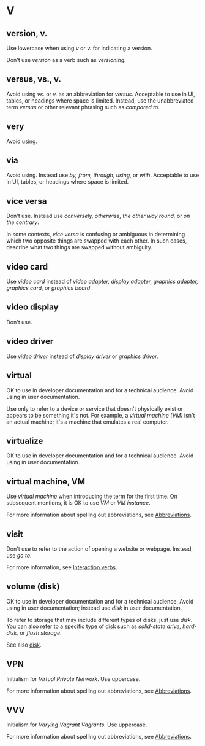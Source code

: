 # V

## version, v.

Use lowercase when using *v* or *v.* for indicating a version.

Don't use *version* as a verb such as *versioning*.

## versus, vs., v.

Avoid using *vs.* or *v.* as an abbreviation for *versus*. Acceptable to use in UI, tables, or headings where space is limited. Instead, use the unabbreviated term *versus* or other relevant phrasing such as *compared to*.

## very

Avoid using.

## via

Avoid using. Instead use *by, from, through, using*, or *with*. Acceptable to use in UI, tables, or headings where space is limited.

## vice versa

Don't use. Instead use *conversely, otherwise, the other way round,* or *on the contrary*.

In some contexts, *vice versa* is confusing or ambiguous in determining which two opposite things are swapped with each other. In such cases, describe what two things are swapped without ambiguity.

## video card

Use *video card* instead of *video adapter, display adapter, graphics adapter, graphics card*, or *graphics board*.

## video display

Don't use.

## video driver

Use *video driver* instead of *display driver* or *graphics driver*.

## virtual

OK to use in developer documentation and for a technical audience. Avoid using in user documentation.

Use only to refer to a device or service that doesn't physically exist or appears to be something it's not. For example, a *virtual machine (VM)* isn't an actual machine; it's a machine that emulates a real computer.

## virtualize

OK to use in developer documentation and for a technical audience. Avoid using in user documentation.

## virtual machine, VM

Use *virtual machine* when introducing the term for the first time. On subsequent mentions, it is OK to use *VM* or *VM instance*.

For more information about spelling out abbreviations, see [Abbreviations](https://make.wordpress.org/docs/style-guide/language-grammar/abbreviations/).

## visit

Don't use to refer to the action of opening a website or webpage. Instead, use *go to*.

For more information, see [Interaction verbs](https://make.wordpress.org/docs/style-guide/developer-content/ui-elements/#go-to).

## volume (disk)

OK to use in developer documentation and for a technical audience. Avoid using in user documentation; instead use *disk* in user documentation.

To refer to storage that may include different types of disks, just use *disk*. You can also refer to a specific type of disk such as *solid-state drive, hard-disk,* or *flash storage*.

See also [disk](https://make.wordpress.org/docs/style-guide/word-list/d/#disk).

## VPN

Initialism for *Virtual Private Network*. Use uppercase.

For more information about spelling out abbreviations, see [Abbreviations](https://make.wordpress.org/docs/style-guide/language-grammar/abbreviations/).

## VVV

Initialism for *Varying Vagrant Vagrants*. Use uppercase.

For more information about spelling out abbreviations, see [Abbreviations](https://make.wordpress.org/docs/style-guide/language-grammar/abbreviations/).
